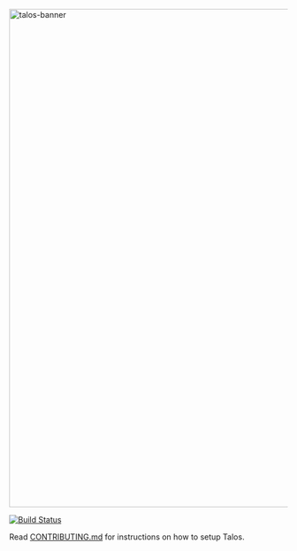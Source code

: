 <a href="https://talos.now.sh/" target="_blank" rel="noopener noreferrer"><img width="900" src="https://s3.ca-central-1.amazonaws.com/sysc-4907-talos/media/banner%402x.png" alt="talos-banner" /></a>

[![Build Status](https://travis-ci.org/talos-org/client.svg?branch=master)](https://travis-ci.org/talos-org/client)

Read [CONTRIBUTING.md](./CONTRIBUTING.md) for instructions on how to setup Talos.
